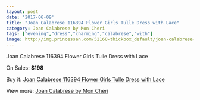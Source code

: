 ```yaml
---
layout: post
date: '2017-06-09'
title: "Joan Calabrese 116394 Flower Girls Tulle Dress with Lace"
category: Joan Calabrese by Mon Cheri
tags: ["evening","dress","charming","calabrese","with"]
image: http://img.princessan.com/52160-thickbox_default/joan-calabrese-116394-flower-girls-tulle-dress-with-lace.jpg
---
```

Joan Calabrese 116394 Flower Girls Tulle Dress with Lace

On Sales: **$198**
<a href="https://www.princessan.com/en/23526-joan-calabrese-116394-flower-girls-tulle-dress-with-lace.html"><amp-img layout="responsive" width="600" height="600" src="//img.princessan.com/52160-thickbox_default/joan-calabrese-116394-flower-girls-tulle-dress-with-lace.jpg" alt="Joan Calabrese 116394 Flower Girls Tulle Dress with Lace 0" /></a>

Buy it: [Joan Calabrese 116394 Flower Girls Tulle Dress with Lace](https://www.princessan.com/en/23526-joan-calabrese-116394-flower-girls-tulle-dress-with-lace.html "Joan Calabrese 116394 Flower Girls Tulle Dress with Lace")

View more: [Joan Calabrese by Mon Cheri](https://www.princessan.com/en/118- "Joan Calabrese by Mon Cheri")